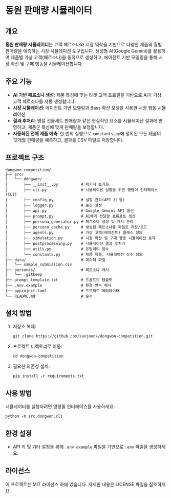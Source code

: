 # 동원 판매량 시뮬레이터

## 개요
**동원 판매량 시뮬레이터**는 고객 페르소나와 시장 역학을 기반으로 다양한 제품의 월별 판매량을 예측하는 시장 시뮬레이션 도구입니다. 생성형 AI(Google Gemini)를 활용하여 제품별 가상 고객(페르소나)을 동적으로 생성하고, 에이전트 기반 모델링을 통해 시장 확산 및 구매 행동을 시뮬레이션합니다.

## 주요 기능
- **AI 기반 페르소나 생성**: 제품 특성에 맞는 타겟 고객 프로필을 기반으로 AI가 가상 고객 페르소나를 자동 생성합니다.
- **시장 시뮬레이션**: 에이전트 기반 모델링과 Bass 확산 모델을 사용한 시장 행동 시뮬레이션
- **결과 후처리**: 명절 선물세트 판매량과 같은 현실적인 요소를 시뮬레이션 결과에 반영하고, 제품군 특성에 맞게 판매량을 보정합니다.
- **자동화된 전체 제품 예측**: 한 번의 실행으로 `constants.py`에 정의된 모든 제품의 12개월 판매량을 예측하고, 결과를 CSV 파일로 저장합니다.

## 프로젝트 구조
```
dongwon-competition/
├── src/
│   └── dongwon/
│       ├── __init__.py          # 패키지 초기화
│       ├── cli.py               # 시뮬레이션 실행을 위한 명령어 인터페이스(CLI)
│       ├── config.py            # 설정 관리(API 키 등)
│       ├── logger.py            # 로깅 설정
│       ├── api.py               # Google Gemini API 통신
│       ├── prompt.py            # AI에게 전달할 프롬프트 생성
│       ├── persona_generator.py # 페르소나 생성 및 캐시 관리
│       ├── persona_cache.py     # 생성된 페르소나를 파일로 저장/로드
│       ├── agents.py            # 가상 고객(에이전트) 클래스 정의
│       ├── simulation.py        # 시장 확산 및 구매 행동 시뮬레이션 로직
│       ├── postprocessing.py    # 시뮬레이션 결과 후처리
│       ├── utils.py             # 유틸리티 함수
│       └── constants.py         # 제품 목록, 시뮬레이션 상수 정의
├── data/                        # 데이터 파일
│   └── sample_submission.csv
├── personas/                    # 페르소나 캐시
│   └── .gitkeep
├── prompt_template.txt          # 프롬프트 템플릿
├── .env.example                 # 환경 변수 예시
├── pyproject.toml               # 프로젝트 메타데이터
└── README.md                    # 문서
```

## 설치 방법
1. 저장소 복제:
   ```
   git clone https://github.com/sunjoonk/dongwon-competition.git
   ```
2. 프로젝트 디렉토리로 이동:
   ```
   cd dongwon-competition
   ```
3. 필요한 의존성 설치:
   ```
   pip install -r requirements.txt
   ```

## 사용 방법
시뮬레이터를 실행하려면 명령줄 인터페이스를 사용하세요:
```
python -m src.dongwon.cli
```

## 환경 설정
- API 키 및 기타 설정을 위해 `.env.example` 파일을 기반으로 `.env` 파일을 생성하세요.

## 라이선스
이 프로젝트는 MIT 라이선스 하에 있습니다. 자세한 내용은 LICENSE 파일을 참조하세요.
